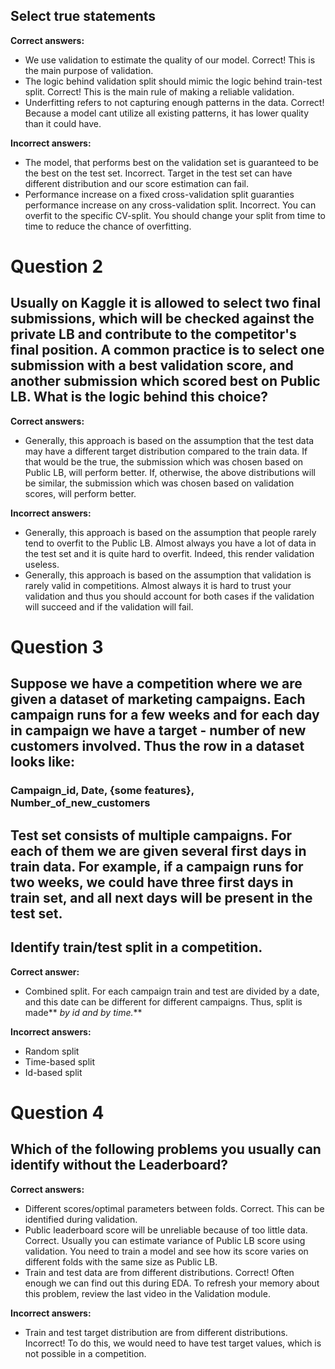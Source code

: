 Select true statements
----------------------

**Correct answers:**

* We use validation to estimate the quality of our model. Correct! This is the main purpose of validation.
* The logic behind validation split should mimic the logic behind train-test split. Correct! This is the main rule of making a reliable validation.
* Underfitting refers to not capturing enough patterns in the data. Correct! Because a model cant utilize all existing patterns, it has lower quality than it could have.

**Incorrect answers:**

* The model, that performs best on the validation set is guaranteed to be the best on the test set. Incorrect. Target in the test set can have different distribution and our score estimation can fail.
* Performance increase on a fixed cross-validation split guaranties performance increase on any cross-validation split. Incorrect. You can overfit to the specific CV-split. You should change your split from time to time to reduce the chance of overfitting.

Question 2
==========

Usually on Kaggle it is allowed to select two final submissions, which will be checked against the private LB and contribute to the competitor's final position. A common practice is to select one submission with a best validation score, and another submission which scored best on Public LB. What is the logic behind this choice?
-----------------------------------------------------------------------------------------------------------------------------------------------------------------------------------------------------------------------------------------------------------------------------------------------------------------------------------------

**Correct answers:**

* Generally, this approach is based on the assumption that the test data may have a different target distribution compared to the train data. If that would be the true, the submission which was chosen based on Public LB, will perform better. If, otherwise, the above distributions will be similar, the submission which was chosen based on validation scores, will perform better.

**Incorrect answers:**

* Generally, this approach is based on the assumption that people rarely tend to overfit to the Public LB. Almost always you have a lot of data in the test set and it is quite hard to overfit. Indeed, this render validation useless.
* Generally, this approach is based on the assumption that validation is rarely valid in competitions. Almost always it is hard to trust your validation and thus you should account for both cases if the validation will succeed and if the validation will fail.

Question 3
==========

Suppose we have a competition where we are given a dataset of marketing campaigns. Each campaign runs for a few weeks and for each day in campaign we have a target - number of new customers involved. Thus the row in a dataset looks like:
---------------------------------------------------------------------------------------------------------------------------------------------------------------------------------------------------------------------------------------------

### Campaign\_id, Date, {some features}, Number\_of\_new\_customers

Test set consists of multiple campaigns. For each of them we are given several first days in train data. For example, if a campaign runs for two weeks, we could have three first days in train set, and all next days will be present in the test set.
-------------------------------------------------------------------------------------------------------------------------------------------------------------------------------------------------------------------------------------------------------

Identify train/test split in a competition.
-------------------------------------------

**Correct answer:**

* Combined split. For each campaign train and test are divided by a date, and this date can be different for different campaigns. Thus, split is made** *by id and by time.***

**Incorrect answers:**

* Random split
* Time-based split
* Id-based split

Question 4
==========

Which of the following problems you usually can identify without the Leaderboard?
---------------------------------------------------------------------------------

**Correct answers:**

* Different scores/optimal parameters between folds. Correct. This can be identified during validation.
* Public leaderboard score will be unreliable because of too little data. Correct. Usually you can estimate variance of Public LB score using validation. You need to train a model and see how its score varies on different folds with the same size as Public LB.
* Train and test data are from different distributions. Correct! Often enough we can find out this during EDA. To refresh your memory about this problem, review the last video in the Validation module.

**Incorrect answers:**

* Train and test target distribution are from different distributions. Incorrect! To do this, we would need to have test target values, which is not possible in a competition.